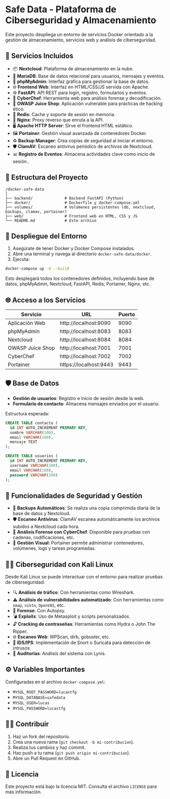 # Safe Data - Plataforma de Ciberseguridad y Almacenamiento

Este proyecto despliega un entorno de servicios Docker orientado a la gestión de almacenamiento, servicios web y análisis de ciberseguridad.

## 🔧 Servicios Incluidos

- 📦 **Nextcloud**: Plataforma de almacenamiento en la nube.
- 🐬 **MariaDB**: Base de datos relacional para usuarios, mensajes y eventos.
- 🧮 **phpMyAdmin**: Interfaz gráfica para gestionar la base de datos.
- 🌐 **Frontend Web**: Interfaz en HTML/CSS/JS servida con Apache.
- ⚙️ **FastAPI**: API REST para login, registro, formularios y eventos.
- 🧠 **CyberChef**: Herramienta web para análisis forense y decodificación.
- 🎯 **OWASP Juice Shop**: Aplicación vulnerable para prácticas de hacking ético.
- 🚀 **Redis**: Cache y soporte de sesión en memoria.
- 🔁 **Nginx**: Proxy reverso que enruta a la API.
- 🖥️ **Apache HTTP Server**: Sirve el frontend HTML estático.
- 🖼️ **Portainer**: Gestión visual avanzada de contenedores Docker.
- ♻️ **Backup Manager**: Crea copias de seguridad al iniciar el entorno.
- 🛡️ **ClamAV**: Escaneo antivirus periódico de archivos de Nextcloud.
- 📊 **Registro de Eventos**: Almacena actividades clave como inicio de sesión..

## 📁 Estructura del Proyecto

```
/docker-safe-data
│
├── backend/              # Backend FastAPI (Python)
├── docker/               # Dockerfile y docker-compose.yml
├── volumes/              # Volúmenes persistentes (db, nextcloud, backups, clamav, portainer)
├── web/                  # Frontend web en HTML, CSS y JS
└── README.md             # Este archivo
```

## 🚀 Despliegue del Entorno

1. Asegúrate de tener Docker y Docker Compose instalados.
2. Abre una terminal y navega al directorio `docker-safe-data/docker`.
3. Ejecuta:

```bash
docker-compose up -d --build
```

Esto desplegará todos los contenedores definidos, incluyendo base de datos, phpMyAdmin, Nextcloud, FastAPI, Redis, Portainer, Nginx, etc.

## 🌐 Acceso a los Servicios

| Servicio         | URL                          | Puerto |
|------------------|-------------------------------|--------|
| Aplicación Web   | http://localhost:9090         | 9090   |
| phpMyAdmin       | http://localhost:8083         | 8083   |
| Nextcloud        | http://localhost:8084         | 8084   |
| OWASP Juice Shop | http://localhost:7001         | 7001   |
| CyberChef        | http://localhost:7002         | 7002   |
| Portainer        | https://localhost:9443        | 9443   |

## 🛡️ Base de Datos

- **Gestión de usuarios**: Registro e inicio de sesión desde la web.
- **Formulario de contacto**: Almacena mensajes enviados por el usuario.

Estructura esperada:

```sql
CREATE TABLE contacto (
  id INT AUTO_INCREMENT PRIMARY KEY,
  nombre VARCHAR(100),
  email VARCHAR(100),
  mensaje TEXT
);

CREATE TABLE usuarios (
  id INT AUTO_INCREMENT PRIMARY KEY,
  username VARCHAR(100),
  email VARCHAR(100),
  password VARCHAR(100)
);
```

## 🧠 Funcionalidades de Seguridad y Gestión

- 🔁 **Backups Automáticos**: Se realiza una copia comprimida diaria de la base de datos y Nextcloud.
- 🛡️ **Escaneo Antivirus**: ClamAV escanea automáticamente los archivos subidos a Nextcloud cada hora.
- 🧪 **Análisis Forense con CyberChef**: Disponible para pruebas con cadenas, codificaciones, etc.
- 🔧 **Gestión Visual**: Portainer permite administrar contenedores, volúmenes, logs y tareas programadas.

## 🐱‍💻 Ciberseguridad con Kali Linux

Desde Kali Linux se puede interactuar con el entorno para realizar pruebas de ciberseguridad:

- 🔍 **Análisis de tráfico**: Con herramientas como Wireshark.
- ⚠️ **Análisis de vulnerabilidades automatizado**: Con herramientas como `nmap`, `nikto`, `OpenVAS`, etc.
- 🧪 **Forense**: Con Autopsy.
- 💣 **Exploits**: Uso de Metasploit y scripts personalizados.
- 🔓 **Cracking de contraseñas**: Herramientas como Hydra o John The Ripper.
- 🌐 **Escaneo Web**: WPScan, dirb, gobuster, etc.
- 🚨 **IDS/IPS**: Implementación de Snort o Suricata para detección de intrusos.
- 🧾 **Auditorías**: Análisis del sistema con Lynis.

## ⚙️ Variables Importantes

Configuradas en el archivo `docker-compose.yml`:

- `MYSQL_ROOT_PASSWORD=lucastfg`
- `MYSQL_DATABASE=safedata`
- `MYSQL_USER=lucas`
- `MYSQL_PASSWORD=lucastfg`

## 👨‍💻 Contribuir

1. Haz un fork del repositorio.
2. Crea una nueva rama (`git checkout -b mi-contribucion`).
3. Realiza tus cambios y haz commit.
4. Haz push a tu rama (`git push origin mi-contribucion`).
5. Abre un Pull Request en GitHub.

## 📄 Licencia

Este proyecto está bajo la licencia MIT. Consulta el archivo `LICENSE` para más información.
